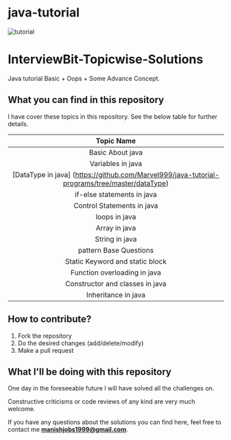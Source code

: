 # java-tutorial
![tutorial](https://user-images.githubusercontent.com/43094705/80869784-07c23900-8cc0-11ea-8cb3-c9dcd9e8e117.png)

# InterviewBit-Topicwise-Solutions

Java tutorial Basic + Oops + Some Advance Concept.

## What you can find in this repository

I have cover these topics in this repository. See the below table for further details. 

[//]: # (Run the py script to generate the below table.)

| Topic Name| 
|  :--------:| 
| Basic About java | 
| Variables in java |
| [DataType in java] (https://github.com/Marvel999/java-tutorial-programs/tree/master/dataType) |
| if-else statements in java |
| Control Statements in java |
| loops in java|
| Array in java|
| String in java|
| pattern Base Questions|
| Static Keyword and static block|
| Function overloading in java|
| Constructor and classes in java|
| Inheritance in java|





## How to contribute?

1. Fork the repository 
2. Do the desired changes (add/delete/modify)
3. Make a pull request

## What I'll be doing with this repository

One day in the foreseeable future I will have solved all the challenges on.

Constructive criticisms or code reviews of any kind are very much welcome.

If you have any questions about the solutions you can find here, feel free to contact me **manishjobs1999@gmail.com**.
